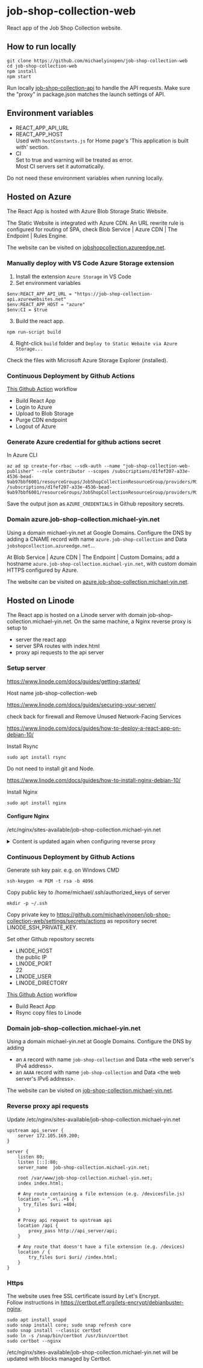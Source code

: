 # job-shop-collection-web
React app of the Job Shop Collection website.

## How to run locally
```
git clone https://github.com/michaelyinopen/job-shop-collection-web
cd job-shop-collection-web
npm install
npm start
```
Run locally [job-shop-collection-api](https://github.com/michaelyinopen/job-shop-collection-api) to handle the API requests. Make sure the "proxy" in package.json matches the launch settings of API. 

## Environment variables
- REACT_APP_API_URL
- REACT_APP_HOST\
Used with `hostConstants.js` for  Home page's 'This application is built with' section.
- CI\
Set to true and warning will be treated as error.\
Most CI servers set it automatically.

Do not need these environment variables when running locally.

## Hosted on Azure
The React App is hosted with Azure Blob Storage Static Website.

The Static Website is integrated with Azure CDN. An URL rewrite rule is configured for routing of SPA, check Blob Service | Azure CDN | The Endpoint | Rules Engine.

The website can be visited on [jobshopcollection.azureedge.net](http://jobshopcollection.azureedge.net).

### Manually deploy with VS Code Azure Storage extension
1. Install the extension `Azure Storage` in VS Code
2. Set environment variables
```
$env:REACT_APP_API_URL = "https://job-shop-collection-api.azurewebsites.net"
$env:REACT_APP_HOST = "azure"
$env:CI = $true
```
3. Build the react app.
```
npm run-script build
```
4. Right-click `build` folder and `Deploy to Static Webaite via Azure Storage...`

Check the files with Microsoft Azure Storage Explorer (installed).

### Continuous Deployment by Github Actions
[This Github Action](https://github.com/michaelyinopen/job-shop-collection-web/actions/workflows/main_azure.yml) workflow
- Build React App
- Login to Azure
- Upload to Blob Storage
- Purge CDN endpoint
- Logout of Azure

### Generate Azure credential for github actions secret
In Azure CLI
```
az ad sp create-for-rbac --sdk-auth --name "job-shop-collection-web-publisher" --role contributor --scopes /subscriptions/d1fef207-a33e-4536-bead-9ab97bbf6001/resourceGroups/JobShopCollectionResourceGroup/providers/Microsoft.Storage/storageAccounts/jobshopcollectionblob /subscriptions/d1fef207-a33e-4536-bead-9ab97bbf6001/resourceGroups/JobShopCollectionResourceGroup/providers/Microsoft.Cdn/profiles/jobshopcollection/endpoints/jobshopcollection
```
Save the output json as `AZURE_CREDENTIALS` in Github repository secrets.

### Domain azure.job-shop-collection.michael-yin.net
Using a domain michael-yin.net at Google Domains. Configure the DNS by adding a CNAME record with name `azure.job-shop-collection` and Data `jobshopcollection.azureedge.net.`.

At Blob Service | Azure CDN | The Endpoint | Custom Domains, add a hostname `azure.job-shop-collection.michael-yin.net`, with custom domain HTTPS configured by Azure.

The website can be visited on [azure.job-shop-collection.michael-yin.net](http://azure.job-shop-collection.michael-yin.net).

## Hosted on Linode
The React app is hosted on a Linode server with domain job-shop-collection.michael-yin.net. On the same machine, a Nginx reverse proxy is setup to
- server the react app
- server SPA routes with index.html
- proxy api requests to the api server

### Setup server
https://www.linode.com/docs/guides/getting-started/

Host name job-shop-collection-web

https://www.linode.com/docs/guides/securing-your-server/

check back for firewall and Remove Unused Network-Facing Services

https://www.linode.com/docs/guides/how-to-deploy-a-react-app-on-debian-10/

Install Rsync
```
sudo apt install rsync
```

Do not need to install git and Node.

https://www.linode.com/docs/guides/how-to-install-nginx-debian-10/

Install Nginx
```
sudo apt install nginx
```

#### Configure Nginx
/etc/nginx/sites-available/job-shop-collection.michael-yin.net
<details>
<Summary>Content is updated again when configuring reverse proxy</summary>
<pre><code>server {
    listen 80;
    listen [::]:80;
    server_name  job-shop-collection.michael-yin.net;

    root /var/www/job-shop-collection.michael-yin.net;
    index index.html;

    # Any route containing a file extension (e.g. /devicesfile.js)
    location ~ ^.+\..+$ {
      try_files $uri =404;
    }

    # Any route that doesn't have a file extension (e.g. /devices)
    location / {
        try_files $uri $uri/ /index.html;
    }
}</code></pre>
</details>

### Continuous Deployment by Github Actions

Generate ssh key pair. e.g. on Windows CMD

```
ssh-keygen -m PEM -t rsa -b 4096
```

Copy public key to /home/michael/.ssh/authorized_keys of server
```
mkdir -p ~/.ssh
```

Copy private key to https://github.com/michaelyinopen/job-shop-collection-web/settings/secrets/actions as repository secret LINODE_SSH_PRIVATE_KEY.

Set other Github repository secrets
- LINODE_HOST\
the public IP
- LINODE_PORT\
22
- LINODE_USER
- LINODE_DIRECTORY

[This Github Action](https://github.com/michaelyinopen/job-shop-collection-web/actions/workflows/main_linode.yml) workflow

- Build React App
- Rsync copy files to Linode

### Domain job-shop-collection.michael-yin.net
Using a domain michael-yin.net at Google Domains. Configure the DNS by adding
- an `A` record with name `job-shop-collection` and Data \<the web server's IPv4 address>.
- an `AAAA` record with name `job-shop-collection` and Data \<the web server's IPv6 address>.

The website can be visited on [job-shop-collection.michael-yin.net](http://job-shop-collection.michael-yin.net).

### Reverse proxy api requests
Update /etc/nginx/sites-available/job-shop-collection.michael-yin.net
```
upstream api_server {
    server 172.105.169.200;
}

server {
    listen 80;
    listen [::]:80;
    server_name  job-shop-collection.michael-yin.net;

    root /var/www/job-shop-collection.michael-yin.net;
    index index.html;

    # Any route containing a file extension (e.g. /devicesfile.js)
    location ~ ^.+\..+$ {
      try_files $uri =404;
    }

    # Proxy api request to upstream api
    location /api {
        proxy_pass http://api_server/api;
    }

    # Any route that doesn't have a file extension (e.g. /devices)
    location / {
        try_files $uri $uri/ /index.html;
    }
}
``` 

### Https
The website uses free SSL certificate issurd by Let's Encrypt.\
Follow instructions in https://certbot.eff.org/lets-encrypt/debianbuster-nginx.

```
sudo apt install snapd
sudo snap install core; sudo snap refresh core
sudo snap install --classic certbot
sudo ln -s /snap/bin/certbot /usr/bin/certbot
sudo certbot --nginx
```
/etc/nginx/sites-available/job-shop-collection.michael-yin.net will be updated with blocks managed by Certbot.
